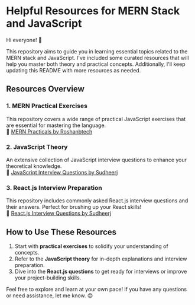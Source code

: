 # **Helpful Resources for MERN Stack and JavaScript**

Hi everyone! 👋  

This repository aims to guide you in learning essential topics related to the MERN stack and JavaScript. I've included some curated resources that will help you master both theory and practical concepts. Additionally, I'll keep updating this README with more resources as needed.  

## **Resources Overview**  

### **1. MERN Practical Exercises**  
This repository covers a wide range of practical JavaScript exercises that are essential for mastering the language.  
🔗 [MERN Practicals by Roshanbtech](https://github.com/Roshanbtech/MERN-Practicals)  

### **2. JavaScript Theory**  
An extensive collection of JavaScript interview questions to enhance your theoretical knowledge.  
🔗 [JavaScript Interview Questions by Sudheerj](https://github.com/sudheerj/javascript-interview-questions)  

### **3. React.js Interview Preparation**  
This repository includes commonly asked React.js interview questions and their answers. Perfect for brushing up your React skills!  
🔗 [React.js Interview Questions by Sudheerj](https://github.com/sudheerj/reactjs-interview-questions)  

## **How to Use These Resources**  
1. Start with **practical exercises** to solidify your understanding of concepts.  
2. Refer to the **JavaScript theory** for in-depth explanations and interview preparation.  
3. Dive into the **React.js questions** to get ready for interviews or improve your project-building skills.  

Feel free to explore and learn at your own pace! If you have any questions or need assistance, let me know. 😊  

